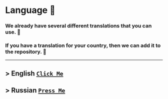 # Language :rocket:
### We already have several different translations that you can use. :moyai:
### If you have a translation for your country, then we can add it to the repository. :monocle_face:
----
## > English [``Click Me``](https://github.com/KoT0XleB/AutoEvent/blob/main/Docs/Translations/English.md)
## > Russian [``Press Me``](https://github.com/KoT0XleB/AutoEvent/blob/main/Docs/Translations/Russian.md)
